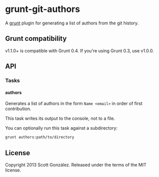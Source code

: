 # grunt-git-authors

A [grunt](https://github.com/gruntjs/grunt) plugin for generating a list of
authors from the git history.

## Grunt compatibility

v1.1.0+ is compatible with Grunt 0.4. If you're using Grunt 0.3, use v1.0.0.

## API

### Tasks

#### authors

Generates a list of authors in the form `Name <email>` in order of first
contribution.

This task writes its output to the console, not to a file.

You can optionally run this task against a subdirectory:

```sh
grunt authors:path/to/directory
```

## License

Copyright 2013 Scott González. Released under the terms of the MIT license.
